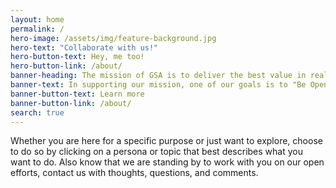 ```yaml
---
layout: home
permalink: /
hero-image: /assets/img/feature-background.jpg
hero-text: "Collaborate with us!"
hero-button-text: Hey, me too!
hero-button-link: /about/
banner-heading: The mission of GSA is to deliver the best value in real estate, acquisition, and technology services to government and the American people.
banner-text: In supporting our mission, one of our goals is to "Be Open" by enabling the American people and an increasingly mobile workforce to access high-quality Agency data, APIs, and code anywhere, anytime, on any device. Thus, unlocking the power of government data to spur innovation across our nation and improve the quality of services for the American people.
banner-button-text: Learn more
banner-button-link: /about/
search: true
---
```

Whether you are here for a specific purpose or just want to explore, choose to do so by clicking on a persona or topic that best describes what you want to do.  Also know that we are standing by to work with you on our open efforts, contact us with thoughts, questions, and comments.